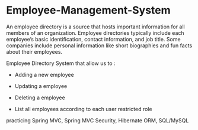 # Employee-Management-System

An employee directory is a source that hosts important information for all members of an organization. Employee directories typically include each employee’s basic identification, contact information, and job title. Some companies include personal information like short biographies and fun facts about their employees.

Employee Directory System that allow us to :  

- Adding a new employee

- Updating a employee

- Deleting a employee

- List all employees according to each user restricted role

 practicing Spring MVC, Spring MVC Security,  Hibernate ORM, SQL/MySQL
